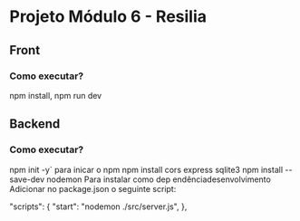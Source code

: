 
# Projeto Módulo 6 - Resilia


## Front 

### Como executar?

npm install,
npm run dev


## Backend

### Como executar?

npm init -y` para inicar o npm
 npm install cors express sqlite3
 npm install --save-dev nodemon Para instalar como dep   endênciadesenvolvimento
 Adicionar no package.json o seguinte script:


  "scripts": {
    "start": "nodemon ./src/server.js",
  },
